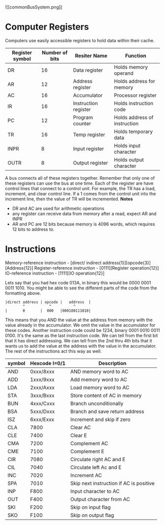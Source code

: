 ![[commonBusSystem.png]]
# Computer Registers
Computers use easily accessible registers to hold data within their cache.

| Register symbol | Number of bits | Resiter Name         | Function                     |
| --------------- | -------------- | -------------------- | ---------------------------- |
| DR              | 16             | Data register        | Holds memory operand         |
| AR              | 12             | Address register     | Holds address for memory     |
| AC              | 16             | Accumulator          | Processor register           |
| IR              | 16             | Instruction register | Holds instruction code       |
| PC              | 12             | Program counter      | Holds address of instruction |
| TR              | 16             | Temp register        | Holds temporary data         |
| INPR            | 8              | Input register       | Holds input character        |
| OUTR            | 8              | Output register      | Holds output character       |

A bus connects all of these registers together. Remember that only one of these registers can use the bus at one time. Each of the register are have control lines that connect to a control unit. For example, the TR has a load, increment, and clear control line. If a 1 comes from the control unit into the increment line, then the value of TR will be incremented. 
**Notes** 
- DR and AC are used for arithmetic operations
- any register can receive data from memory after a read, expect AR and INPR
- AR and PC are 12 bits because memory is 4096 words, which requires 12 bits to address to.
# Instructions
Memory-reference instruction - \[direct/ indirect address{1}]\[opcode{3}]\[Address{12}]
Register-reference instruction - \[0111]\[Register operation{12}]
IO-reference instruction - \[1111]\[IO operation{12}]

Lets say that you had hex code 013A, in binary this would be 0000 0001 0011 1010. You might be able to see the different parts of the code from the formatting above. 
```
|direct address | opcode |   address  |
        ^           ^          ^
|       0       |  000   |000100111010|
```
This means that you AND the value at the address from memory with the value already in the accumulator. We omit the value in the accumulator for these codes. 
Another instruction code could be 1234, binary 0001 0010 0011 0100. It's the same as the last instruction code. We can tell from the first bit that it has direct addressing. We can tell from the 2nd thru 4th bits that it wants us to add the value at the address with the value in the accumulator. The rest of the instructions act this way as well.

| symbol | Hexcode I=0/1 | Description                             |
| ------ | ------------- | --------------------------------------- |
| AND    | 0xxx/8xxx     | AND memory word to AC                   |
| ADD    | 1xxx/9xxx     | Add memory word to AC                   |
| LDA    | 2xxx/Axxx     | Load memory word to AC                  |
| STA    | 3xxx/Bxxx     | Store content of AC in memory           |
| BUN    | 4xxx/Cxxx     | Branch unconditionally                  |
| BSA    | 5xxx/Dxxx     | Branch and save return address          |
| ISZ    | 6xxx/Exxx     | Increment and skip if zero              |
| CLA    | 7800          | Clear AC                                |
| CLE    | 7400          | Clear E                                 |
| CMA    | 7200          | Complement AC                           |
| CME    | 7100          | Complement E                            |
| CIR    | 7080          | Circulate right AC and E                |
| CIL    | 7040          | Circulate left Ac and E                 |
| INC    | 7020          | Increment AC                            |
| SPA    | 7010          | Skip next instruction if AC is positive |
| INP    | F800          | Input character to AC                   |
| OUT    | F400          | Output character from AC                |
| SKI    | F200          | Skip on input flag                      |
| SKO    | F100          | Skip on output flag                     |
